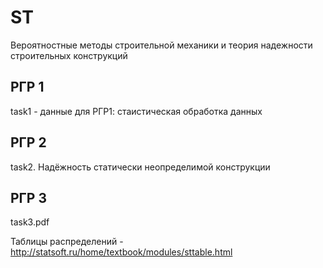 # ST
Вероятностные методы строительной механики и теория надежности строительных конструкций

## РГР 1
task1 - данные для РГР1: стаистическая обработка данных


## РГР 2
task2. Надёжность статически неопределимой конструкции

## РГР 3
task3.pdf

Таблицы распределений - http://statsoft.ru/home/textbook/modules/sttable.html
